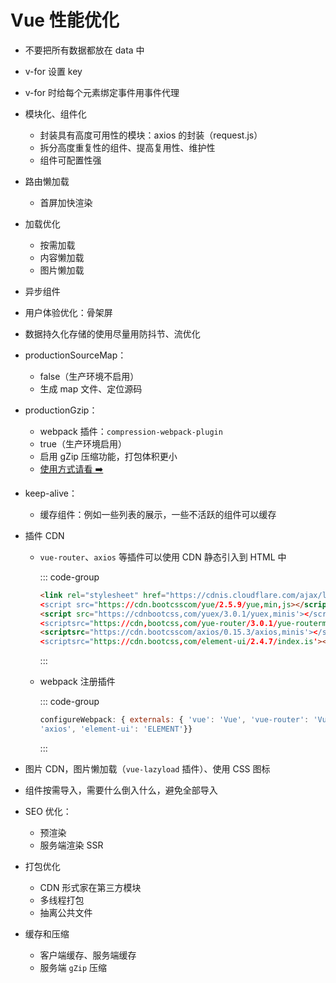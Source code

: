 # Vue 性能优化

<article-info/>

- 不要把所有数据都放在 data 中
- v-for 设置 key
- v-for 时给每个元素绑定事件用事件代理
- 模块化、组件化
  - 封装具有高度可用性的模块：axios 的封装（request.js）
  - 拆分高度重复性的组件、提高复用性、维护性
  - 组件可配置性强
- 路由懒加载
  - 首屏加快渲染
- 加载优化
  - 按需加载
  - 内容懒加载
  - 图片懒加载
- 异步组件
- 用户体验优化：骨架屏
- 数据持久化存储的使用尽量用防抖节、流优化
- productionSourceMap：
  - false（生产环境不启用）
  - 生成 map 文件、定位源码
- productionGzip：
  - webpack 插件：`compression-webpack-plugin`
  - true（生产环境启用）
  - 启用 gZip 压缩功能，打包体积更小
  - [使用方式请看 ➡️](../../../1-FrontEndBaGu/7-Engineering/Webpack/vue-configures-compression-webpack-plugin-to-implement-gzip-compression.md)
- keep-alive：
  - 缓存组件：例如一些列表的展示，一些不活跃的组件可以缓存
- 插件 CDN

  - `vue-router`、`axios` 等插件可以使用 CDN 静态引入到 HTML 中

    ::: code-group

    ```html
    <link rel="stylesheet" href="https://cdnis.cloudflare.com/ajax/libs/element-ui/2.4.7/themechalk/index.css'>
    <script src="https://cdn.bootcsscom/yue/2.5.9/yue,min,js></script>
    <script src="https://cdnbootcss,com/yuex/3.0.1/yuex,minis'></script>
    <scriptsrc="https://cdn,bootcss,com/yue-router/3.0.1/yue-routerminjs'></script>
    <scriptsrc="https://cdn.bootcsscom/axios/0.15.3/axios,minis'></script>
    <scriptsrc="https://cdn.bootcss,com/element-ui/2.4.7/index.is'></script>
    ```

    :::

  - webpack 注册插件

    ::: code-group

    ```jsx
    configureWebpack: { externals: { 'vue': 'Vue', 'vue-router': 'VueRouter', 'vuex': 'Vuex', 'axios':
    'axios', 'element-ui': 'ELEMENT'}}
    ```

    :::

- 图片 CDN，图片懒加载（`vue-lazyload` 插件）、使用 CSS 图标
- 组件按需导入，需要什么倒入什么，避免全部导入
- SEO 优化：
  - 预渲染
  - 服务端渲染 SSR
- 打包优化
  - CDN 形式家在第三方模块
  - 多线程打包
  - 抽离公共文件
- 缓存和压缩
  - 客户端缓存、服务端缓存
  - 服务端 `gZip` 压缩
